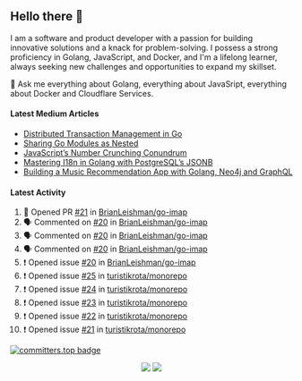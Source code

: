 ## Hello there 👋

I am a software and product developer with a passion for building innovative solutions and a knack for problem-solving. I possess a strong proficiency in Golang, JavaScript, and Docker, and I'm a lifelong learner, always seeking new challenges and opportunities to expand my skillset.

💬 Ask me everything about Golang, everything about JavaSript, everything about Docker and Cloudflare Services.

#### Latest Medium Articles

<!-- ARTICLES:START -->
- [Distributed Transaction Management in Go](https://9ssi7.medium.com/distributed-transaction-management-in-go-2fa9ef7b0350?source=rss-ced864c5b828------2)
- [Sharing Go Modules as Nested](https://9ssi7.medium.com/sharing-go-modules-as-nested-ad64e608b681?source=rss-ced864c5b828------2)
- [JavaScript’s Number Crunching Conundrum](https://9ssi7.medium.com/javascripts-number-crunching-conundrum-c8ad0c546738?source=rss-ced864c5b828------2)
- [Mastering I18n in Golang with PostgreSQL’s JSONB](https://9ssi7.medium.com/mastering-i18n-in-golang-with-postgresqls-jsonb-2631ad50376a?source=rss-ced864c5b828------2)
- [Building a Music Recommendation App with Golang, Neo4j and GraphQL](https://9ssi7.medium.com/building-a-music-recommendation-app-with-golang-neo4j-and-graphql-697f842ea688?source=rss-ced864c5b828------2)
<!-- ARTICLES:END -->

#### Latest Activity

<!--START_SECTION:activity-->
1. 💪 Opened PR [#21](https://github.com/BrianLeishman/go-imap/pull/21) in [BrianLeishman/go-imap](https://github.com/BrianLeishman/go-imap)
2. 🗣 Commented on [#20](https://github.com/BrianLeishman/go-imap/issues/20#issuecomment-2258693390) in [BrianLeishman/go-imap](https://github.com/BrianLeishman/go-imap)
3. 🗣 Commented on [#20](https://github.com/BrianLeishman/go-imap/issues/20#issuecomment-2258678332) in [BrianLeishman/go-imap](https://github.com/BrianLeishman/go-imap)
4. 🗣 Commented on [#20](https://github.com/BrianLeishman/go-imap/issues/20#issuecomment-2258675762) in [BrianLeishman/go-imap](https://github.com/BrianLeishman/go-imap)
5. ❗ Opened issue [#20](https://github.com/BrianLeishman/go-imap/issues/20) in [BrianLeishman/go-imap](https://github.com/BrianLeishman/go-imap)
6. ❗ Opened issue [#25](https://github.com/turistikrota/monorepo/issues/25) in [turistikrota/monorepo](https://github.com/turistikrota/monorepo)
7. ❗ Opened issue [#24](https://github.com/turistikrota/monorepo/issues/24) in [turistikrota/monorepo](https://github.com/turistikrota/monorepo)
8. ❗ Opened issue [#23](https://github.com/turistikrota/monorepo/issues/23) in [turistikrota/monorepo](https://github.com/turistikrota/monorepo)
9. ❗ Opened issue [#22](https://github.com/turistikrota/monorepo/issues/22) in [turistikrota/monorepo](https://github.com/turistikrota/monorepo)
10. ❗ Opened issue [#21](https://github.com/turistikrota/monorepo/issues/21) in [turistikrota/monorepo](https://github.com/turistikrota/monorepo)
<!--END_SECTION:activity-->

[![committers.top badge](https://user-badge.committers.top/turkey_private/9ssi7.svg)](https://user-badge.committers.top/turkey_private/9ssi7)

<p align="center">
  <picture>
  <source
    srcset="https://github-readme-stats.vercel.app/api?username=9ssi7&show_icons=true&theme=dark&hide_border=true&border_radius=10"
    media="(prefers-color-scheme: dark)"
  />
  <source
    srcset="https://github-readme-stats.vercel.app/api?username=9ssi7&show_icons=true&hide_border=true&border_radius=10"
    media="(prefers-color-scheme: light), (prefers-color-scheme: no-preference)"
  />
  <img src="https://github-readme-stats.vercel.app/api?username=9ssi7&show_icons=true&hide_border=true&border_radius=10" />
</picture>

<picture>
  <source
    srcset="https://github-readme-streak-stats.herokuapp.com?user=9ssi7&theme=dark&hide_border=true&border_radius=10"
    media="(prefers-color-scheme: dark)"
  />
  <source
    srcset="https://github-readme-streak-stats.herokuapp.com?user=9ssi7&hide_border=true&border_radius=10"
    media="(prefers-color-scheme: light), (prefers-color-scheme: no-preference)"
  />
  <img src="https://github-readme-streak-stats.herokuapp.com?user=9ssi7&hide_border=true&border_radius=10" />
</picture>
</p>
